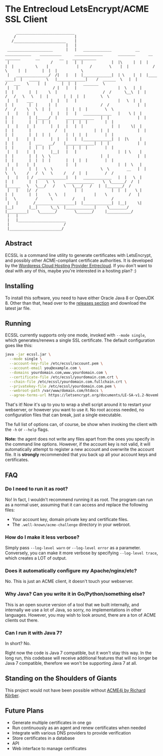 # The Entrecloud LetsEncrypt/ACME SSL Client

```
     ___________________________
    /                           |
   /________________________    |
                            |   |
 _____________________      |   |   _____________           __    ____________    __________      _____________       ________      __              _______       __         __    ___________
 |                   /      |   |  |             |  |\     |  |  |            |  |          \    |             |     /        \    |  |           /       \     |  |       |  |  |           \
 |   _______________/  /|   |   |  |_____________|  | \    |  |  |____    ____|  |   _____   \   |_____________|    /  ______  \   |  |          /   ___   \    |  |       |  |  |   _______  \
 |   |                / |   |   |                   |  \   |  |       |  |       |  |     \  |                     /  /      \__\  |  |         /   /   \   \   |  |       |  |  |  |       \  \
 |   |    ___        |  |   |   |                   |   \  |  |       |  |       |  |     |  |                    /  /             |  |        /   /     \   \  |  |       |  |  |  |        \  \
 |   |    |  |       |  |   |   |   _____________   |    \ |  |       |  |       |  |_____/  |    _____________   |  |             |  |        |  |       |  |  |  |       |  |  |  |        |  |
 |   |    |  |       |  |   |   |  |             |  |     \|  |       |  |       |           /   |             |  |  |             |  |        |  |       |  |  |  |       |  |  |  |        |  |
 |   |    |  |       |  |   |   |  |_____________|  |  |\     |       |  |       |  ___   __/    |_____________|  |  |             |  |        |  |       |  |  |  |       |  |  |  |        |  |
 |   |    |  |       |__|   |   |                   |  | \    |       |  |       |  |  \  \                       |  |             |  |        |  |       |  |  |  |       |  |  |  |        |  |
 |   |    |  |              |   |                   |  |  \   |       |  |       |  |   \  \                      \  \        __   |  |        \   \     /   /  \   \     /   /  |  |        /  /
 |   |    | /  _____________|   |   _____________   |  |   \  |       |  |       |  |    \  \     _____________    \  \______/  /  |  |______   \   \___/   /    \   \___/   /   |  |_______/  /
 |   |    |/  /                 |  |             |  |  |    \ |       |  |       |  |     \  \   |             |    \          /   |         |   \         /      \         /    |            /
 |   |       /__________________|  |_____________|  |__|     \|       |__|       |__|      \__\  |_____________|     \________/    |_________|    \_______/        \_______/     |___________/
 |   |
 |   |______________________
 |                         /
 |________________________/
```

## Abstract

ECSSL is a command line utility to generate certificates with LetsEncrypt, and possibly other ACME-compliant certificate
authorities. It is developed by the [Wordpress Cloud Hosting Provider Entrecloud](https://entrecloud.com). If you don't
want to deal with any of this, maybe you're interested in a hosting plan? :)

## Installing

To install this software, you need to have either Oracle Java 8 or OpenJDK 8. Other than that, head over to the
[releases section](https://github.com/entrecloud/ecssl/releases) and download the latest jar file.

## Running

ECSSL currently supports only one mode, invoked with `--mode single`, which generates/renews a single SSL certificate.
The default configuration goes like this:

```bash
java -jar ecssl.jar \
  --mode single \
  --account-key-file /etc/ecssl/account.pem \
  --account-email you@example.com \
  --domains yourdomain.com,www.yourdomain.com \
  --certificate-file /etc/ecssl/yourdomain.com.crt \
  --chain-file /etc/ecssl/yourdomain.com.fullchain.crt \
  --privatekey-file /etc/ecssl/yourdomain.com.pem \
  --webroot-path /var/www/domain.com/htdocs \
  --agree-terms-url https://letsencrypt.org/documents/LE-SA-v1.2-November-15-2017.pdf
```

That's it! Now it's up to you to wrap a shell script around it to restart your webserver, or however you want to use it.
No root access needed, no configuration files that can break, just a single executable.

The full list of options can, of course, be show when invoking the client with the `-h` or `--help` flags.

**Note:** the agent does not write any files apart from the ones you specify in the command line options. However,
if the account key is not valid, it will automatically attempt to register a new account and overwrite the account
file. It is **strongly** recommended that you back up all your account keys and certificates.

## FAQ

### Do I need to run it as root?

No! In fact, I wouldn't recommend running it as root. The program can run as a normal user, assuming that it can access
and replace the following files:

- Your account key, domain private key and certificate files.
- The `.well-known/acme-challenge` directory in your webroot.

### How do I make it less verbose?

Simply pass `--log-level warn` or `--log-level error` as a parameter. Conversely, you can make it more verbose by
specifying `--log-level trace`, which creates a LOT of output.

### Does it automatically configure my Apache/nginx/etc?

No. This is just an ACME client, it doesn't touch your webserver.

### Why Java? Can you write it in Go/Python/something else?

This is an open source version of a tool that we built internally, and internally we use a lot of Java, so sorry,
no implementations in other languages. However, you may wish to look around, there are a ton of ACME clients out there.

### Can I run it with Java 7?

In short? No.

Right now the code is Java 7 compatible, but it won't stay this way. In the long run, this codebase will receive
additional features that will no longer be Java 7 compatible, therefore we won't be supporting Java 7 at all.

## Standing on the Shoulders of Giants

This project would not have been possible without [ACME4j by Richard Körber](https://github.com/shred/acme4j).

## Future Plans

- Generate multiple certificates in one go
- Run continuously as an agent and renew certificates when needed
- Integrate with various DNS providers to provide verification
- Store certificates in a database
- API
- Web interface to manage certificates
